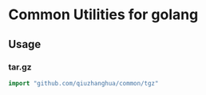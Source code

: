 # Common Utilities for golang

## Usage

### tar.gz

```go
import "github.com/qiuzhanghua/common/tgz"
```
